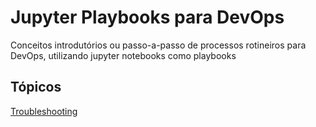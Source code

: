 # Jupyter Playbooks para DevOps

Conceitos introdutórios ou passo-a-passo de processos rotineiros para DevOps, utilizando jupyter notebooks como playbooks

## Tópicos

[Troubleshooting](/DevOps/Troubleshooting)